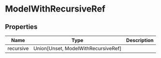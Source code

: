 # ModelWithRecursiveRef


## Properties
Name | Type | Description
------------ | ------------- | -------------
recursive | Union[Unset, ModelWithRecursiveRef] | 

